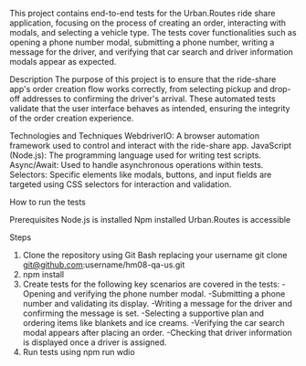 This project contains end-to-end tests for the Urban.Routes ride share application, focusing on the process of creating an order, interacting with modals, and selecting a vehicle type. The tests cover functionalities such as opening a phone number modal, submitting a phone number, writing a message for the driver, and verifying that car search and driver information modals appear as expected.

Description
The purpose of this project is to ensure that the ride-share app's order creation flow works correctly, from selecting pickup and drop-off addresses to confirming the driver's arrival. These automated tests validate that the user interface behaves as intended, ensuring the integrity of the order creation experience.

Technologies and Techniques
WebdriverIO: A browser automation framework used to control and interact with the ride-share app.
JavaScript (Node.js): The programming language used for writing test scripts.
Async/Await: Used to handle asynchronous operations within tests.
Selectors: Specific elements like modals, buttons, and input fields are targeted using CSS selectors for interaction and validation.

How to run the tests

Prerequisites
Node.js is installed
Npm installed
Urban.Routes is accessible

Steps
1. Clone the repository using Git Bash replacing your username git clone git@github.com:username/hm08-qa-us.git
2. npm install
3. Create tests for the following key scenarios are covered in the tests:
-Opening and verifying the phone number modal.
-Submitting a phone number and validating its display.
-Writing a message for the driver and confirming the message is set.
-Selecting a supportive plan and ordering items like blankets and ice creams.
-Verifying the car search modal appears after placing an order.
-Checking that driver information is displayed once a driver is assigned.
4. Run tests using npm run wdio